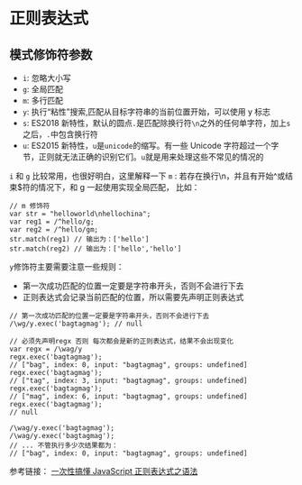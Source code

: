 # 正则表达式

## 模式修饰符参数

- `i`: 忽略大小写
- `g`: 全局匹配
- `m`: 多行匹配
- `y`: 执行“粘性”搜索,匹配从目标字符串的当前位置开始，可以使用 y 标志
- `s`: ES2018 新特性，默认的圆点`.`是匹配除换行符`\n`之外的任何单字符，加上`s`之后，`.`中包含换行符
- `u`: ES2015 新特性，`u`是`unicode`的缩写。有一些 Unicode 字符超过一个字节，正则就无法正确的识别它们。`u`就是用来处理这些不常见的情况的

`i` 和 `g` 比较常用，也很好明白，这里解释一下 `m` :
若存在换行\n，并且有开始^或结束\$符的情况下，和 g 一起使用实现全局匹配，
比如：

```
// m 修饰符
var str = "helloworld\nhellochina";
var reg1 = /^hello/g;
var reg2 = /^hello/gm;
str.match(reg1) // 输出为：['hello']
str.match(reg2) // 输出为：['hello','hello']

```

`y`修饰符主要需要注意一些规则：

- 第一次成功匹配的位置一定要是字符串开头，否则不会进行下去
- 正则表达式会记录当前匹配的位置，所以需要先声明正则表达式

```
// 第一次成功匹配的位置一定要是字符串开头，否则不会进行下去
/\wg/y.exec('bagtagmag'); // null

// 必须先声明regx 否则 每次都会是新的正则表达式，结果不会出现变化
var regx = /\wag/y
regx.exec('bagtagmag');
// ["bag", index: 0, input: "bagtagmag", groups: undefined]
regx.exec('bagtagmag');
// ["tag", index: 3, input: "bagtagmag", groups: undefined]
regx.exec('bagtagmag');
// ["mag", index: 6, input: "bagtagmag", groups: undefined]
regx.exec('bagtagmag');
// null

/\wag/y.exec('bagtagmag');
/\wag/y.exec('bagtagmag');
// ... 不管执行多少次结果都为：
// ["bag", index: 0, input: "bagtagmag", groups: undefined]
```

参考链接：
[一次性搞懂 JavaScript 正则表达式之语法](https://juejin.im/post/5bda4e6fe51d45681f245274)
